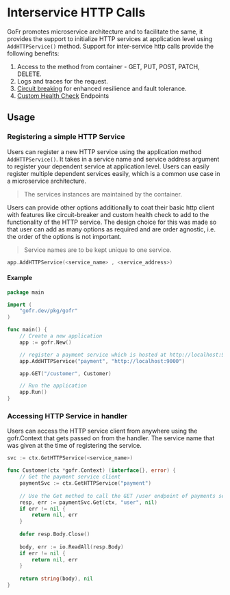 # Interservice HTTP Calls
GoFr promotes microservice architecture and to facilitate the same, it provides the support
to initialize HTTP services at application level using `AddHTTPService()` method.
Support for inter-service http calls provide the following benefits:

1. Access to the method from container - GET, PUT, POST, PATCH, DELETE.
2. Logs and traces for the request.
3. [Circuit breaking](/docs/advanced-guide/circuit-breaker) for enhanced resilience and fault tolerance.
4. [Custom Health Check](/docs/advanced-guide/monitoring-service-health) Endpoints

## Usage

### Registering a simple HTTP Service
Users can register a new HTTP service using the application method `AddHTTPService()`. 
It takes in a service name and service address argument to register your dependent service at application level.
Users can easily register multiple dependent services easily, which is a common use case in a microservice architecture.
> The services instances are maintained by the container.

Users can provide other options additionally to coat their basic http client with features like circuit-breaker and 
custom health check to add to the functionality of the HTTP service.
The design choice for this was made so that user can add as many options as required and are order agnostic,
i.e. the order of the options is not important.
> Service names are to be kept unique to one service.

```go
app.AddHTTPService(<service_name> , <service_address>)
```

#### Example
```go
package main

import (
	"gofr.dev/pkg/gofr"
)

func main() {
	// Create a new application
	app := gofr.New()

	// register a payment service which is hosted at http://localhost:9000
	app.AddHTTPService("payment", "http://localhost:9000")

	app.GET("/customer", Customer)

	// Run the application
	app.Run()
}
```

### Accessing HTTP Service in handler
Users can access the HTTP service client from anywhere using the gofr.Context that gets passed on from the handler.
The service name that was given at the time of registering the service.

```go
svc := ctx.GetHTTPService(<service_name>)
```

```go
func Customer(ctx *gofr.Context) (interface{}, error) {
    // Get the payment service client 
    paymentSvc := ctx.GetHTTPService("payment")
	
	// Use the Get method to call the GET /user endpoint of payments service
	resp, err := paymentSvc.Get(ctx, "user", nil)
    if err != nil {
        return nil, err
    }
	
	defer resp.Body.Close()
	
    body, err := io.ReadAll(resp.Body)
    if err != nil {
        return nil, err
    }
    
    return string(body), nil
}
```
